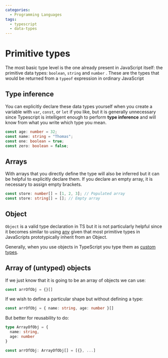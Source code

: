 ```yaml
---
categories:
  - Programming Languages
tags:
  - typescript
  - data-types
---
```


# Primitive types

The most basic type level is the one already present in JavaScript itself: the
primitive data types: `boolean`, `string` and `number` . These are the types
that would be returned from a `typeof` expression in ordinary JavaScript

## Type inference

You can explicitly declare these data types yourself when you create a variable
with `var`, `const`, or `let` if you like, but it is generally unnecessary since
Typescript is intelligent enough to perform **type inference** and will know
from what you write which type you mean.

```ts
const age: number = 32;
const name: string = "Thomas";
const one: boolean = true;
const zero: boolean = false;
```

## Arrays

With arrays that you directly define the type will also be inferred but it can
be helpful to explicitly declare them. If you declare an empty array, it is
necessary to assign empty brackets.

```ts
const store: number[] = [1, 2, 3]; // Populated array
const store: string[] = []; // Empty array
```

## Object

`Object` is a valid type declaration in TS but it is not particularly helpful
since it becomes similar to using [any](Any.md) given that most primitive
types in JavaScripts prototypically inherit from an Object.

Generally, when you use objects in TypeScript you type them as
[custom types](Custom_types.md).

## Array of (untyped) objects

If we just know that it is going to be an array of objects we can use:

```ts
const arrOfObj = {}[]
```

If we wish to define a particular shape but without defining a type:

```ts
const arrOfObj = { name: string, age: number }[]
```

But better for reusability to do:

```ts
type ArrayOfObj = {
  name: string,
  age: number
}

const arrOfObj: ArrayOfObj[] = [{}, ...]

```
